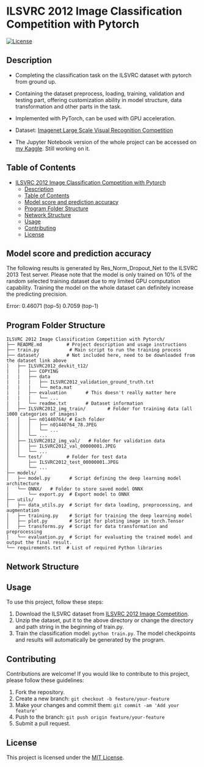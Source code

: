 # ILSVRC 2012 Image Classification Competition with Pytorch

[![License](https://img.shields.io/badge/license-MIT-blue.svg)](LICENSE)

## Description

 - Completing the classification task on the ILSVRC dataset with pytorch from ground up.
 - Containing the dataset preprocess, loading, training, validation and testing part, offering customization ability in model structure, data transformation and other parts in the task. 
 - Implemented with PyTorch, can be used with GPU acceleration.

 - Dataset: [Imagenet Large Scale Visual Recognition Competition](https://image-net.org/challenges/LSVRC/2012)

 - The Jupyter Notebook version of the whole project can be accessed on [my Kaggle](https://www.kaggle.com/code/tianbaiyutoby/ilsvrc-classification-v6). Still working on it.

## Table of Contents

- [ILSVRC 2012 Image Classification Competition with Pytorch](#ilsvrc-2012-image-classification-competition-with-pytorch)
  - [Description](#description)
  - [Table of Contents](#table-of-contents)
  - [Model score and prediction accuracy](#model-score-and-prediction-accuracy)
  - [Program Folder Structure](#program-folder-structure)
  - [Network Structure](#network-structure)
  - [Usage](#usage)
  - [Contributing](#contributing)
  - [License](#license)

## Model score and prediction accuracy

The following results is generated by Res_Norm_Dropout_Net to the ILSVRC 2013 Test server. Please note that the model is only trained on 10% of the random selected training dataset due to my limited GPU computation capability. Training the model on the whole dataset can definitely increase the predicting precision.

Error: 0.46071 (top-5)  0.7059 (top-1)

## Program Folder Structure

```
ILSVRC 2012 Image Classification Competition with Pytorch/
├── README.md         # Project description and usage instructions
├── train.py           # Main script to run the training process
├── dataset/          # Not included here, need to be downloaded from the dataset link above
│   ├── ILSVRC2012_devkit_t12/ 
|   |   ├── COPYING
|   |   ├── data
|   |   |   ├── ILSVRC2012_validation_ground_truth.txt
|   |   |   └── meta.mat
|   |   ├── evaluation       # This doesn't really matter here
|   |   |   └── ...
|   |   └── readme.txt       # Dataset information
│   ├── ILSVRC2012_img_train/        # Folder for training data (all 1000 categories of images)
│   │   ├── n01440764/ # Each folder
|   │   │   ├── n01440764_78.JPEG
│   │   │   └── ...
│   │   └── ...
│   ├── ILSVRC2012_img_val/   # Folder for validation data
│   │   ├── ILSVRC2012_val_00000001.JPEG
│   │   └── ...
│   └── test/         # Folder for test data
│       ├── ILSVRC2012_test_00000001.JPEG
│       └── ...
├── models/
│   ├── model.py       # Script defining the deep learning model architecture
│   └── ONNX/   # Folder to store saved model ONNX
|       └── export.py  # Export model to ONNX
├── utils/
│   ├── data_utils.py  # Script for data loading, preprocessing, and augmentation
│   ├── training.py    # Script for training the deep learning model
│   ├── plot.py        # Script for ploting image in torch.Tensor 
│   ├── transforms.py  # Script for data transformation and preprocessing
│   └── evaluation.py  # Script for evaluating the trained model and output the final result.
└── requirements.txt  # List of required Python libraries
```

## Network Structure


## Usage

To use this project, follow these steps:

1. Download the ILSVRC dataset from [ILSVRC 2012 Image Competition](https://image-net.org/challenges/LSVRC/2012).
2. Unzip the dataset, put it to the above directory or change the directory and path string in the beginning of train.py.
3. Train the classification model: `python train.py`. The model checkpoints and results will automatically be generated by the program.

## Contributing

Contributions are welcome! If you would like to contribute to this project, please follow these guidelines:

1. Fork the repository.
2. Create a new branch: `git checkout -b feature/your-feature`
3. Make your changes and commit them: `git commit -am 'Add your feature'`
4. Push to the branch: `git push origin feature/your-feature`
5. Submit a pull request.

## License

This project is licensed under the [MIT License](LICENSE).
